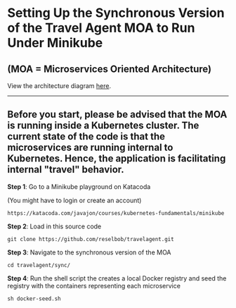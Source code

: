 # Setting Up the Synchronous Version of the Travel Agent MOA to Run Under Minikube

## (MOA = Microservices Oriented Architecture)

View the architecture diagram [here](architecture.md).

---- 

Before you start, please be advised that the MOA is running inside a Kubernetes cluster. The current state of the code is that the microservices are running
internal to Kubernetes. Hence, the application is facilitating internal "travel" behavior.
---- 

**Step 1**: Go to a Minikube playground on Katacoda

(You might have to login or create an account)

`https://katacoda.com/javajon/courses/kubernetes-fundamentals/minikube`

**Step 2**: Load in this source code

`git clone https://github.com/reselbob/travelagent.git`

**Step 3**: Navigate to the synchronous version of the MOA

`cd travelagent/sync/`

**Step 4**: Run the shell script the creates a local Docker registry and seed the registry
with the containers representing each microservice 

`sh docker-seed.sh`